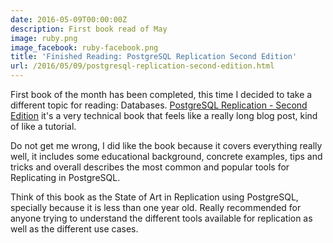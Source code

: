 ```yaml
---
date: 2016-05-09T00:00:00Z
description: First book read of May
image: ruby.png
image_facebook: ruby-facebook.png
title: 'Finished Reading: PostgreSQL Replication Second Edition'
url: /2016/05/09/postgresql-replication-second-edition.html
---
```


First book of the month has been completed, this time I decided to take a different topic for reading: Databases. [PostgreSQL Replication - Second Edition](https://www.packtpub.com/big-data-and-business-intelligence/postgresql-replication-second-edition) it's a very technical book that feels like a really long blog post, kind of like a tutorial.

Do not get me wrong, I did like the book because it covers everything really well, it includes some educational background, concrete examples, tips and tricks and overall describes the most common and popular tools for Replicating in PostgreSQL.

Think of this book as the State of Art in Replication using PostgreSQL, specially because it is less than one year old. Really recommended for anyone trying to understand the different tools available for replication as well as the different use cases.
